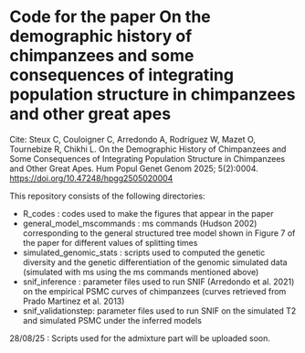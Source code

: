 # Code for the paper On the demographic history of chimpanzees and some consequences of integrating population structure in chimpanzees and other great apes

Cite: Steux C, Couloigner C, Arredondo A, Rodríguez W, Mazet O, Tournebize R, Chikhi L. On the Demographic History of Chimpanzees and Some Consequences of Integrating Population Structure in Chimpanzees and Other Great Apes. Hum Popul Genet Genom 2025; 5(2):0004. https://doi.org/10.47248/hpgg2505020004

This repository consists of the following directories:
- R_codes : codes used to make the figures that appear in the paper
- general_model_mscommands : ms commands (Hudson 2002) corresponding to the general structured tree model shown in Figure 7 of the paper for different values of splitting times
- simulated_genomic_stats : scripts used to computed the genetic diversity and the genetic differentiation of the genomic simulated data (simulated with ms using the ms commands mentioned above)
- snif_inference : parameter files used to run SNIF (Arredondo et al. 2021) on the empirical PSMC curves of chimpanzees (curves retrieved from Prado Martinez et al. 2013)
- snif_validationstep: parameter files used to run SNIF on the simulated T2 and simulated PSMC under the inferred models

28/08/25 : Scripts used for the admixture part will be uploaded soon.
